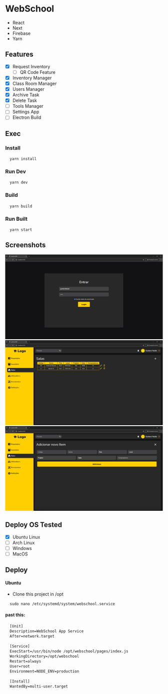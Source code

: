 # WebSchool
* React
* Next
* Firebase
* Yarn

## Features
- [x] Request Inventory
  - [ ] QR Code Feature
- [x] Inventory Manager
- [x] Class Room Manager
- [x] Users Manager
- [x] Archive Task
- [x] Delete Task
- [ ] Tools Manager
- [ ] Settings App
- [ ] Electron Build

## Exec
### Install
```
  yarn install
```
### Run Dev
```
  yarn dev
```
### Build
```
  yarn build
```
### Run Built
```
  yarn start
```

## Screenshots
![WebSchool-Auth](./screenshots/00.png)
![WebSchool-Home](./screenshots/01.png)
![WebSchool-Add](./screenshots/02.png)

## Deploy OS Tested
- [x] Ubuntu Linux
- [ ] Arch Linux
- [ ] Windows
- [ ] MacOS

## Deploy
#### Ubuntu
  - Clone this project in /opt
```
  sudo nano /etc/systemd/system/webschool.service
```
#### past this:
```
  [Unit]
  Description=WebSchool App Service
  After=network.target
  
  [Service]
  ExecStart=/usr/bin/node /opt/webschool/pages/index.js
  WorkingDirectory=/opt/webschool
  Restart=always
  User=root
  Environment=NODE_ENV=production
  
  [Install]
  WantedBy=multi-user.target
```
